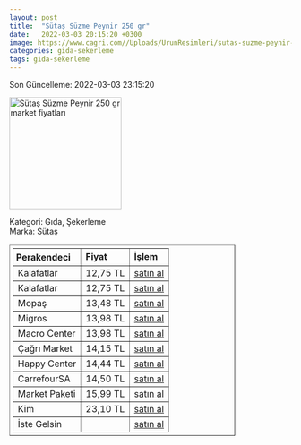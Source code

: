 ```yaml
---
layout: post
title:  "Sütaş Süzme Peynir 250 gr"
date:   2022-03-03 20:15:20 +0300
image: https://www.cagri.com//Uploads/UrunResimleri/sutas-suzme-peynir-250-gr-9235.jpg
categories: gida-sekerleme
tags: gida-sekerleme
---
```


Son Güncelleme: 2022-03-03 23:15:20

<img src="https://www.cagri.com//Uploads/UrunResimleri/sutas-suzme-peynir-250-gr-9235.jpg" width="200" alt="Sütaş Süzme Peynir 250 gr market fiyatları" />

Kategori: Gıda, Şekerleme
<br />
Marka: Sütaş

<table border="1" style="padding: 5px;width:80%;">
  <tr>
    <td style="padding: 5px;"><strong>Perakendeci</strong></td>
    <td><strong>Fiyat</strong></td>
    <td><strong>İşlem</strong></td>
  </tr>
  <tr>
              <td>Kalafatlar</td>
              <td>12,75 TL</td>
              <td><a target="_blank" href="https://www.kalafatlar.com/urun/sutas-suzme-peynir-250-gr">satın al</a></td>
            </tr><tr>
              <td>Kalafatlar</td>
              <td>12,75 TL</td>
              <td><a target="_blank" href="https://www.kalafatlar.com/urun/sutas-suzme-peynir-250-gr">satın al</a></td>
            </tr><tr>
              <td>Mopaş</td>
              <td>13,48 TL</td>
              <td><a target="_blank" href="https://www.mopas.com.tr/sutas-suzme-peynir-250-gr/p/105292">satın al</a></td>
            </tr><tr>
              <td>Migros</td>
              <td>13,98 TL</td>
              <td><a target="_blank" href="https://www.migros.com.tr/sutas-suzme-peynir-250-g-p-98d9b5">satın al</a></td>
            </tr><tr>
              <td>Macro Center</td>
              <td>13,98 TL</td>
              <td><a target="_blank" href="https://www.macrocenter.com.tr/sutas-suzme-peynir-250-g-p-98d9b5">satın al</a></td>
            </tr><tr>
              <td>Çağrı Market</td>
              <td>14,15 TL</td>
              <td><a target="_blank" href="https://www.cagri.com/sutas-suzme-peynir-250-gr">satın al</a></td>
            </tr><tr>
              <td>Happy Center</td>
              <td>14,44 TL</td>
              <td><a target="_blank" href="https://www.happycenter.com.tr/Sutas_Suzme_Beyaz_Peynir_250_Gr">satın al</a></td>
            </tr><tr>
              <td>CarrefourSA</td>
              <td>14,50 TL</td>
              <td><a target="_blank" href="https://www.carrefoursa.com/sutas-suzme-peynir-250-g-p-30085088">satın al</a></td>
            </tr><tr>
              <td>Market Paketi</td>
              <td>15,99 TL</td>
              <td><a target="_blank" href="https://www.marketpaketi.com.tr/sutas-suzme-peynir-250-gr-p-1723">satın al</a></td>
            </tr><tr>
              <td>Kim</td>
              <td>23,10 TL</td>
              <td><a target="_blank" href="https://www.kimgeldi.com/sutas-suzme-peynir-500-gr">satın al</a></td>
            </tr><tr>
              <td>İste Gelsin</td>
              <td></td>
              <td><a target="_blank" href="https://www.istegelsin.com/">satın al</a></td>
            </tr>
</table>
